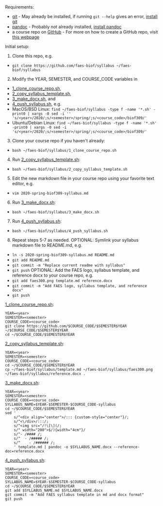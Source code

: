 Requirements:
- [git](https://git-scm.com/) - May already be installed, if running `git --help` gives an error, [install git](https://www.atlassian.com/git/tutorials/install-git)
- [pandoc](https://pandoc.org/) - Probably not already installed, [install pandoc](https://pandoc.org/installing.html)
- a course repo on [GitHub](https://github.com/) - For more on how to create a GitHub repo, visit [this webpage](https://help.github.com/en/github/getting-started-with-github/create-a-repo)

Initial setup:
1. Clone this repo, e.g.
- `git clone https://github.com/faes-biof/syllabus ~/faes-biof/syllabus`
2. Modify the YEAR, SEMESTER, and COURSE_CODE variables in
- [1_clone_course_repo.sh](1_clone_course_repo.sh),
- [2_copy_syllabus_template.sh](2_copy_syllabus_template.sh),
- [3_make_docx.sh](3_make_docx.sh), and
- [4_push_syllabus.sh](4_push_syllabus.sh), e.g.
- MacOS/BSD Linux: `find ~/faes-biof/syllabus -type f -name '*.sh' -print0 | xargs -0 sed -i '' 's/<year>/2020/;s/<semester>/spring/;s/<course_code>/biof309/'`
- Ubuntu/Debian Linux: `find ~/faes-biof/syllabus -type f -name '*.sh' -print0 | xargs -0 sed -i 's/<year>/2020/;s/<semester>/spring/;s/<course_code>/biof309/'`
3. Clone your course repo if you haven't already:
- `bash ~/faes-biof/syllabus/1_clone_course_repo.sh`
4. Run [2_copy_syllabus_template.sh](2_copy_syllabus_template.sh):
- `bash ~/faes-biof/syllabus/2_copy_syllabus_template.sh`
5. Edit the new markdown file in your course repo using your favorite text editor, e.g.
- `vim 2020-spring-biof309-syllabus.md`
6. Run [3_make_docx.sh](3_make_docx.sh):
- `bash ~/faes-biof/syllabus/3_make_docx.sh`
7. Run [4_push_syllabus.sh](4_push_syllabus.sh):
- `bash ~/faes-biof/syllabus/4_push_syllabus.sh`
8. Repeat steps 5-7 as needed.
OPTIONAL: Symlink your syllabus markdown file to README.md, e.g.
- `ln -s 2020-spring-biof309-syllabus.md README.md`
- `git add README.md`
- `git commit -m "Replace current readme with syllabus"`
- `git push`
OPTIONAL: Add the FAES logo, syllabus template, and reference docx to your course repo, e.g.
- `git add faes300.png template.md reference.docx`
- `git commit -m "Add FAES logo, syllabus template, and reference docx"`
- `git push`

[1_clone_course_repo.sh](1_clone_course_repo.sh):

```
YEAR=<year>
SEMESTER=<semester>
COURSE_CODE=<course_code>
git clone https://github.com/$COURSE_CODE/$SEMESTER$YEAR ~/$COURSE_CODE/$SEMESTER$YEAR
cd ~/$COURSE_CODE/$SEMESTER$YEAR
```

[2_copy_syllabus_template.sh](2_copy_syllabus_template.sh):

```
YEAR=<year>
SEMESTER=<semester>
COURSE_CODE=<course_code>
cd ~/$COURSE_CODE/$SEMESTER$YEAR
cp ~/faes-biof/syllabus/template.md ~/faes-biof/syllabus/faes300.png ~/faes-biof/syllabus/reference.docx .
```

[3_make_docx.sh](3_make_docx.sh):

```
YEAR=<year>
SEMESTER=<semester>
COURSE_CODE=<course_code>
SYLLABUS_NAME=$YEAR-$SEMESTER-$COURSE_CODE-syllabus
cd ~/$COURSE_CODE/$SEMESTER$YEAR
sed '
    s/^<div align="center">/::: {custom-style="center"}/;
    s/^<\/div>/:::/;
    s/^<img src="/!\[\](/;
    s/" width="200">$/){width="4cm"}/
    s/^- /#### /;
    s/^  - /##### /;
    s/^    - /###### /;
    ' template.md | pandoc -o $SYLLABUS_NAME.docx --reference-doc=reference.docx
```

[4_push_syllabus.sh](4_push_syllabus.sh):

```
YEAR=<year>
SEMESTER=<semester>
COURSE_CODE=<course_code>
SYLLABUS_NAME=$YEAR-$SEMESTER-$COURSE_CODE-syllabus
cd ~/$COURSE_CODE/$SEMESTER$YEAR
git add $SYLLABUS_NAME.md $SYLLABUS_NAME.docx
git commit -m "Add FAES syllabus template in md and docx format"
git push
```
